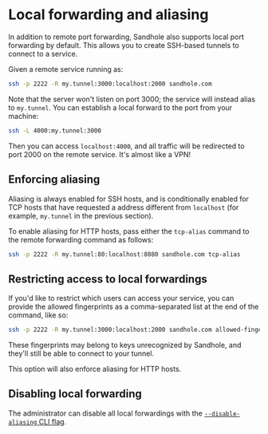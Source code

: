 # Local forwarding and aliasing

In addition to remote port forwarding, Sandhole also supports local port forwarding by default. This allows you to create SSH-based tunnels to connect to a service.

Given a remote service running as:

```bash
ssh -p 2222 -R my.tunnel:3000:localhost:2000 sandhole.com
```

Note that the server won't listen on port 3000; the service will instead alias to `my.tunnel`. You can establish a local forward to the port from your machine:

```bash
ssh -L 4000:my.tunnel:3000
```

Then you can access `localhost:4000`, and all traffic will be redirected to port 2000 on the remote service. It's almost like a VPN!

## Enforcing aliasing

Aliasing is always enabled for SSH hosts, and is conditionally enabled for TCP hosts that have requested a address different from `localhost` (for example, `my.tunnel` in the previous section).

To enable aliasing for HTTP hosts, pass either the `tcp-alias` command to the remote forwarding command as follows:

```bash
ssh -p 2222 -R my.tunnel:80:localhost:8080 sandhole.com tcp-alias
```

## Restricting access to local forwardings

If you'd like to restrict which users can access your service, you can provide the allowed fingerprints as a comma-separated list at the end of the command, like so:

```bash
ssh -p 2222 -R my.tunnel:3000:localhost:2000 sandhole.com allowed-fingerprints=SHA256:GehKyA21BBK6eJCouziacUmqYDNl8BPMGG0CTtLSrbQ,SHA256:bwf4FDtNeZzFv8xHBzHJwRpDRxssCll8w2tCHFC9n1o
```

These fingerprints may belong to keys unrecognized by Sandhole, and they'll still be able to connect to your tunnel.

This option will also enforce aliasing for HTTP hosts.

## Disabling local forwarding

The administrator can disable all local forwardings with the [`--disable-aliasing` CLI flag](./cli.md).
